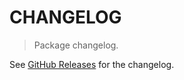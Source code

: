 # CHANGELOG

> Package changelog.

See [GitHub Releases](https://github.com/stdlib-js/array-base-binary4d/releases) for the changelog.